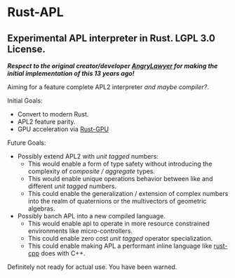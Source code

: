 # Rust-APL

## Experimental APL interpreter in Rust. LGPL 3.0 License.

***Respect to the original creator/developer [AngryLawyer](https://github.com/AngryLawyer) for making the initial implementation of this 13 years ago!***

Aiming for a feature complete APL2 interpreter *and maybe compiler?*.

Initial Goals:
- Convert to modern Rust.
- APL2 feature parity.
- GPU acceleration via [Rust-GPU](https://github.com/Rust-GPU/rust-gpu)

Future Goals:
- Possibly extend APL2 with *unit tagged* numbers:
  - This would enable a form of type safety without introducing the complexity of *composite / aggregate* types.
  - This would enable unique operations behavior between like and different *unit tagged* numbers.
  - This could enable the generalization / extension of complex numbers into the realm of quaternions or the multivectors of geometric algebras.
- Possibly banch APL into a new compiled language.
  - This would enable apl to operate in more resource constrained environments like micro-controllers.
  - This could enable zero cost *unit tagged* operator specialization.
  - This could enable making APL a performant inline language like [rust-cpp](https://github.com/mystor/rust-cpp) does with C++.

Definitely not ready for actual use. You have been warned.
